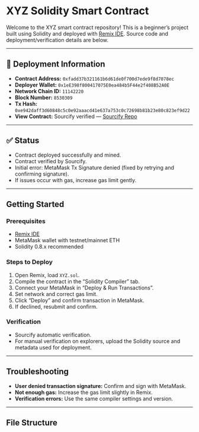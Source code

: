 # XYZ Solidity Smart Contract

Welcome to the XYZ smart contract repository! This is a beginner’s project built using Solidity and deployed with [Remix IDE](https://remix.ethereum.org/). Source code and deployment/verification details are below.

---

## 🚀 Deployment Information

- **Contract Address:** `0xfadd37b321161b6d61de0f700d7ede9f8d7078ec`
- **Deployer Wallet:** `0x1eE398f800417075E0ea484b5F44e2f408B52A0E`
- **Network Chain ID:** `11142220`
- **Block Number:** `8530309`
- **Tx Hash:** `0xe942daff3d60848c5c0e92aaacd41e637a753c0c72698b81b23e80c823ef9d22`
- **View Contract:** Sourcify verified — [Sourcify Repo](https://repo.sourcify.dev/11142220/0xFaDD37b321161B6d61dE0f700D7eDE9F8d7078eC/)

---

## ✅ Status

- Contract deployed successfully and mined.
- Contract verified by Sourcify.
- Initial error: MetaMask Tx Signature denied (fixed by retrying and confirming signature).
- If issues occur with gas, increase gas limit gently.

---

## Getting Started

### Prerequisites

- [Remix IDE](https://remix.ethereum.org/)
- MetaMask wallet with testnet/mainnet ETH
- Solidity 0.8.x recommended

### Steps to Deploy

1. Open Remix, load `XYZ.sol`.
2. Compile the contract in the “Solidity Compiler” tab.
3. Connect your MetaMask in “Deploy & Run Transactions”.
4. Set network and correct gas limit.
5. Click “Deploy” and confirm transaction in MetaMask.
6. If declined, resubmit and confirm.

### Verification

- Sourcify automatic verification.
- For manual verification on explorers, upload the Solidity source and metadata used for deployment.

---

## Troubleshooting

- **User denied transaction signature:** Confirm and sign with MetaMask.
- **Not enough gas:** Increase the gas limit slightly in Remix.
- **Verification errors:** Use the same compiler settings and version.

---

## File Structure

